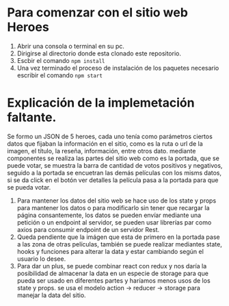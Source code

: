 # Para comenzar con el sitio web Heroes
1. Abrir una consola o terminal en su pc.
2. Dirigirse al directorio donde esta clonado este repositorio.
3. Escbir el comando `npm install`
4. Una vez terminado el proceso de instalación de los paquetes necesario escribir el comando `npm start`

# Explicación de la implemetación faltante. 
Se formo un JSON de 5 heroes, cada uno tenía como parámetros ciertos datos que fijaban la información en el sitio, como es la ruta o url de la imagen, el título, la reseña, información, entre otros dato. mediante componentes se realiza las partes del sitio web como es la portada, que se puede votar, se muestra la barra de cantidad de votos positivos y negativos, seguido a la portada se encuetran las demás películas con los misms datos, si se da click en el botón ver detalles la película pasa a la portada para que se pueda votar.

1. Para mantener los datos del sitio web se hace uso de los state y props para mantener los datos o para modificarlo sin tener que recargar la página consantemente, los datos se pueden envíar mediante una petición o un endpoint al servidor, se pueden usar librerías par como axios para consumir endpoint de un servidor Rest. 
2. Queda pendiente que la imágen que esta de primero en la portada pase a las zona de otras películas, también se puede realizar mediantes state, hooks y funciones para alterar la data y estar cambiando según el usuario lo desee. 
3. Para dar un plus, se puede combinar react con redux y nos daría la posibilidad de almacenar la data en un especie de storage para que pueda ser usado en diferentes partes y haríamos menos usos de los state y props. se usa el modelo action -> reducer -> storage para manejar la data del sitio.

